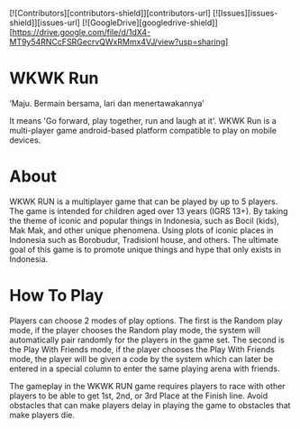<!-- PROJECT SHIELDS -->
[![Contributors][contributors-shield]][contributors-url]
[![Issues][issues-shield]][issues-url]
[![GoogleDrive][googledrive-shield]][https://drive.google.com/file/d/1dX4-MT9y54RNCcFSRGecrvQWxRMmx4VJ/view?usp=sharing]

# WKWK Run
‘Maju. Bermain bersama, lari dan menertawakannya’

It means 'Go forward, play together, run and laugh at it'. WKWK Run is a multi-player game android-based platform compatible to play on mobile devices.

# About
WKWK RUN is a multiplayer game that can be played by up to 5 players. The game is intended for children aged over 13 years (IGRS 13+). By taking the theme of iconic and popular things in Indonesia, such as Bocil (kids), Mak Mak, and other unique phenomena. Using plots of iconic places in Indonesia such as Borobudur, Tradisionl house, and others. The ultimate goal of this game is to promote unique things and hype that only exists in Indonesia.

# How To Play
Players can choose 2 modes of play options. The first is the Random play mode, if the player chooses the Random play mode, the system will automatically pair randomly for the players in the game set. The second is the Play With Friends mode, if the player chooses the Play With Friends mode, the player will be given a code by the system which can later be entered in a special column to enter the same playing arena with friends.

The gameplay in the WKWK RUN game requires players to race with other players to be able to get 1st, 2nd, or 3rd Place at the Finish line. Avoid obstacles that can make players delay in playing the game to obstacles that make players die.

